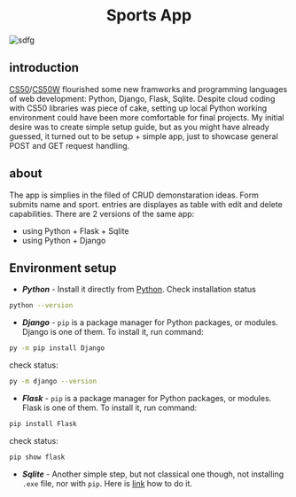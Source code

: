 <!-- selected option -->
<!-- favicon -->

<h1 align="center">Sports App</h1>

![sdfg](https://github.com/tsotneforester/SportsApp/assets/79293287/50b37689-fffb-4768-a05c-be37fef59862)

## introduction

[CS50](https://pll.harvard.edu/course/cs50-introduction-computer-science])/[CS50W](https://pll.harvard.edu/course/cs50s-web-programming-python-and-javascript]) flourished some new framworks and programming languages of web development: Python, Django, Flask, Sqlite. Despite cloud coding with CS50 libraries was piece of cake, setting up local Python working environment could have been more comfortable for final projects.
My initial desire was to create simple setup guide, but as you might have already guessed, it turned out to be setup + simple app, just to showcase general POST and GET request handling.

## about

The app is simplies in the filed of CRUD demonstaration ideas. Form submits name and sport. entries are displayes as table with edit and delete capabilities. There are 2 versions of the same app:

- using Python + Flask + Sqlite
- using Python + Django

## Environment setup

- **_Python_** - Install it directly from [Python](https://www.python.org/downloads/windows/). Check installation status

```sh
python --version
```

- **_Django_** - `pip` is a package manager for Python packages, or modules. Django is one of them. To install it, run command:

```sh
py -m pip install Django
```

check status:

```sh
py -m django --version
```

- **_Flask_** - `pip` is a package manager for Python packages, or modules. Flask is one of them. To install it, run command:

```sh
pip install Flask
```

check status:

```sh
pip show flask
```

- **_Sqlite_** - Another simple step, but not classical one though, not installing `.exe` file, nor with `pip`. Here is [link](https://www.youtube.com/results?search_query=sqlite+installation+windows+10) how to do it.
